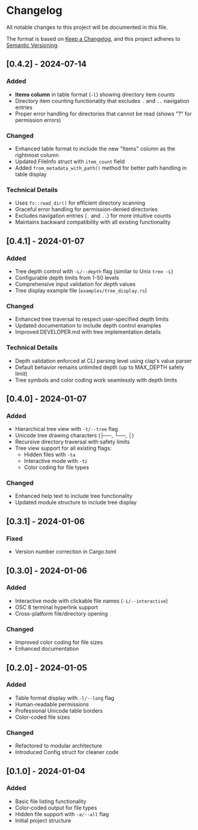 # Changelog

All notable changes to this project will be documented in this file.

The format is based on [Keep a Changelog](https://keepachangelog.com/en/1.0.0/),
and this project adheres to [Semantic Versioning](https://semver.org/spec/v2.0.0.html).

## [0.4.2] - 2024-07-14

### Added
- **Items column** in table format (`-l`) showing directory item counts
- Directory item counting functionality that excludes `.` and `..` navigation entries
- Proper error handling for directories that cannot be read (shows "?" for permission errors)

### Changed
- Enhanced table format to include the new "Items" column as the rightmost column
- Updated FileInfo struct with `item_count` field
- Added `from_metadata_with_path()` method for better path handling in table display

### Technical Details
- Uses `fs::read_dir()` for efficient directory scanning
- Graceful error handling for permission-denied directories
- Excludes navigation entries (`.` and `..`) for more intuitive counts
- Maintains backward compatibility with all existing functionality

## [0.4.1] - 2024-01-07

### Added
- Tree depth control with `-L/--depth` flag (similar to Unix `tree -L`)
- Configurable depth limits from 1-50 levels
- Comprehensive input validation for depth values
- Tree display example file (`examples/tree_display.rs`)

### Changed
- Enhanced tree traversal to respect user-specified depth limits
- Updated documentation to include depth control examples
- Improved DEVELOPER.md with tree implementation details

### Technical Details
- Depth validation enforced at CLI parsing level using clap's value parser
- Default behavior remains unlimited depth (up to MAX_DEPTH safety limit)
- Tree symbols and color coding work seamlessly with depth limits

## [0.4.0] - 2024-01-07

### Added
- Hierarchical tree view with `-t/--tree` flag
- Unicode tree drawing characters (├──, └──, │)
- Recursive directory traversal with safety limits
- Tree view support for all existing flags:
  - Hidden files with `-ta`
  - Interactive mode with `-ti`
  - Color coding for file types

### Changed
- Enhanced help text to include tree functionality
- Updated module structure to include tree display

## [0.3.1] - 2024-01-06

### Fixed
- Version number correction in Cargo.toml

## [0.3.0] - 2024-01-06

### Added
- Interactive mode with clickable file names (`-i/--interactive`)
- OSC 8 terminal hyperlink support
- Cross-platform file/directory opening

### Changed
- Improved color coding for file sizes
- Enhanced documentation

## [0.2.0] - 2024-01-05

### Added
- Table format display with `-l/--long` flag
- Human-readable permissions
- Professional Unicode table borders
- Color-coded file sizes

### Changed
- Refactored to modular architecture
- Introduced Config struct for cleaner code

## [0.1.0] - 2024-01-04

### Added
- Basic file listing functionality
- Color-coded output for file types
- Hidden file support with `-a/--all` flag
- Initial project structure